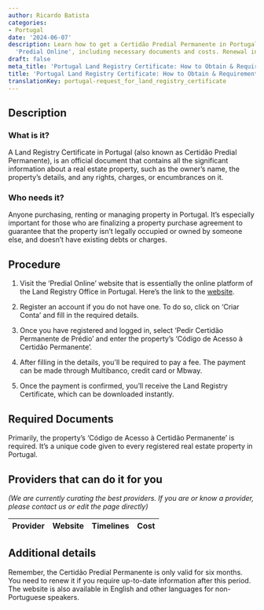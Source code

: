 ```yaml
---
author: Ricardo Batista
categories:
- Portugal
date: '2024-06-07'
description: Learn how to get a Certidão Predial Permanente in Portugal online through
  'Predial Online', including necessary documents and costs. Renewal info included.
draft: false
meta_title: 'Portugal Land Registry Certificate: How to Obtain & Requirements'
title: 'Portugal Land Registry Certificate: How to Obtain & Requirements'
translationKey: portugal-request_for_land_registry_certificate
---
```



## Description

### What is it?
A Land Registry Certificate in Portugal (also known as Certidão Predial Permanente), is an official document that contains all the significant information about a real estate property, such as the owner’s name, the property’s details, and any rights, charges, or encumbrances on it. 

### Who needs it?
Anyone purchasing, renting or managing property in Portugal. It’s especially important for those who are finalizing a property purchase agreement to guarantee that the property isn’t legally occupied or owned by someone else, and doesn’t have existing debts or charges.

## Procedure

1. Visit the ‘Predial Online’ website that is essentially the online platform of the Land Registry Office in Portugal. Here’s the link to the [website](https://www.predialonline.pt/PredialOnline/).

2. Register an account if you do not have one. To do so, click on ‘Criar Conta’ and fill in the required details.

3. Once you have registered and logged in, select ‘Pedir Certidão Permanente de Prédio’ and enter the property’s ‘Código de Acesso à Certidão Permanente’.

4. After filling in the details, you'll be required to pay a fee. The payment can be made through Multibanco, credit card or Mbway.

5. Once the payment is confirmed, you’ll receive the Land Registry Certificate, which can be downloaded instantly.

## Required Documents

Primarily, the property’s ‘Código de Acesso à Certidão Permanente’ is required. It’s a unique code given to every registered real estate property in Portugal.

## Providers that can do it for you

_(We are currently curating the best providers. If you are or know a provider, please contact us or edit the page directly)_

| Provider        |     Website     |     Timelines    |       Cost      |
| --------------- | --------------- |  :-------------: | :-------------: |

## Additional details
Remember, the Certidão Predial Permanente is only valid for six months. You need to renew it if you require up-to-date information after this period.
The website is also available in English and other languages for non-Portuguese speakers.